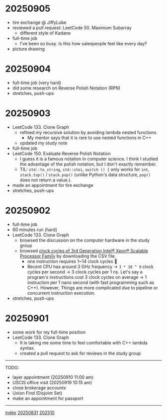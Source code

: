 <head><meta name="viewport" content="width=device-width, initial-scale=1.0, user-scalable=yes" /><meta charset="UTF-8"></head>

# 20250905

- tire exchange @ JiffyLube
- reviewed a pull request: LeetCode 50. Maximum Subarray
	- different style of Kadane
- full-time job
	- I've been so busy. Is this how salespeople feel like every day?
- picture drawing

# 20250904

- full-time job (very hard)
- did some research on Reverse Polish Notation (RPN)
- stretches, push-ups

# 20250903

- LeetCode 133. Clone Graph
	- refined my recursive solution by avoiding lambda nested functions
		- My mentor says that it is rare to use nested functions in C++
	- updated my study note
- full-time job
- LeetCode 150. Evaluate Reverse Polish Notation
	- I guess it is a famous notation in computer science. I think I studied the advantage of the polish notation, but I don't exactly remember.
	- TIL: `std::to_string`, `std::stoi`, `switch () {` only works for `int`, `stack.top()` / `stack.pop()` (unlike Python's data structure, `pop()` does not return a value.).
- made an appointment for tire exchange
- stretches, push-ups

# 20250902

- full-time job
- 60 minutes run (hard)
- LeetCode 133. Clone Graph
	- browsed the discussion on the computer hardware in the study group
	- browsed [clock cycles of 3rd Generation Intel® Xeon® Scalable Processor Family](https://www.intel.co.jp/content/www/jp/ja/content-details/679103/instruction-throughput-and-latency.html) by downloading the CSV file.
		- one instruction requires 1\~14 clock cycles :eyes:
		- Recent CPU has around 3 GHz frequency -> `3 * 10 ^ 9` clock cycles per second -> 3 clock cycles per 1 ns. Let's say a program's instructions cost 3 clock cycles on average -> 1 instruction per 1 nano second (with fast programming such as C++). However, Things are more complicated due to pipeline or concurrent instruction execution.
- stretches, push-ups

# 20250901

- some work for my full-time position
- LeetCode 133. Clone Graph
	- It is taking me some time to feel comfortable with C++ lambda syntax.
	- created a pull request to ask for reviews in the study group

---

TODO:

- layer appointment (20250910 11:00 am)
- USCIS office visit (20250919 10:15 am)
- close brokerage accounts
- Union Find (Disjoint Set)
- make an appointment for passport

---

[index](../index.html)
[20250831](08/20250831.html)
[202510](.202510.html)
